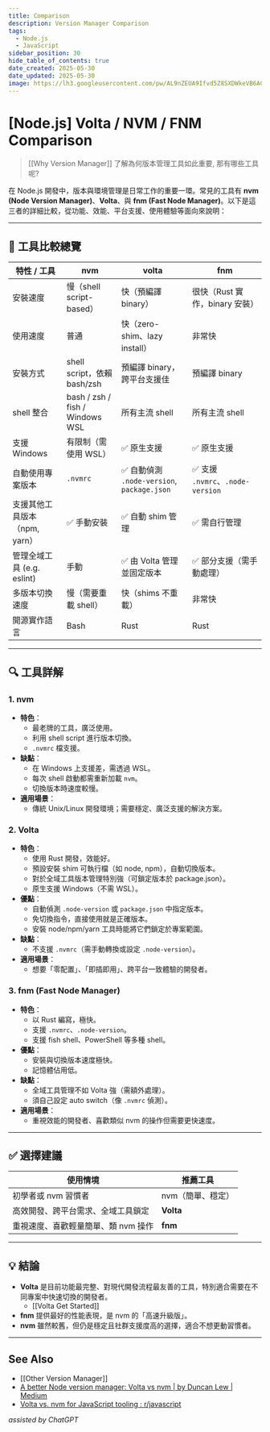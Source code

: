 ```yaml
---
title: Comparison
description: Version Manager Comparison
tags:
  - Node.js
  - JavaScript
sidebar_position: 30
hide_table_of_contents: true
date_created: 2025-05-30
date_updated: 2025-05-30
image: https://lh3.googleusercontent.com/pw/AL9nZEUA9Ifvd5Z8SXDWkeVB6AC4MPGwnXaL6kBXNPoXwOQQ2jOcZ1Jw_0p8TKK8C3ZX0e67_FOY15eDrm7aaXSQJcKtoUzC80SAQEHsaBy6qS2AqNNs5VUFNXBKm439y_1wkvmDl-PnL8ReojnIumNlEvOXBg=w800-no?authuser=0
---
```


# [Node.js] Volta / NVM / FNM Comparison

> [[Why Version Manager]] 了解為何版本管理工具如此重要, 那有哪些工具呢?

在 Node.js 開發中，版本與環境管理是日常工作的重要一環。常見的工具有 **nvm (Node Version Manager)**、**Volta**、與 **fnm (Fast Node Manager)**。以下是這三者的詳細比較，從功能、效能、平台支援、使用體驗等面向來說明：

---

## 🧰 工具比較總覽

| 特性 / 工具                   | nvm                             | volta                                       | fnm                               |
| ----------------------------- | ------------------------------- | ------------------------------------------- | --------------------------------- |
| 安裝速度                      | 慢（shell script-based）        | 快（預編譯 binary）                         | 很快（Rust 實作，binary 安裝）    |
| 使用速度                      | 普通                            | 快（zero-shim、lazy install）               | 非常快                            |
| 安裝方式                      | shell script，依賴 bash/zsh     | 預編譯 binary，跨平台支援佳                 | 預編譯 binary                     |
| shell 整合                    | bash / zsh / fish / Windows WSL | 所有主流 shell                              | 所有主流 shell                    |
| 支援 Windows                  | 有限制（需使用 WSL）            | ✅ 原生支援                                 | ✅ 原生支援                       |
| 自動使用專案版本              | `.nvmrc`                        | ✅ 自動偵測 `.node-version`, `package.json` | ✅ 支援 `.nvmrc`、`.node-version` |
| 支援其他工具版本（npm, yarn） | ✅ 手動安裝                     | ✅ 自動 shim 管理                           | ✅ 需自行管理                     |
| 管理全域工具 (e.g. eslint)    | 手動                            | ✅ 由 Volta 管理並固定版本                  | ✅ 部分支援（需手動處理）         |
| 多版本切換速度                | 慢（需要重載 shell）            | 快（shims 不重載）                          | 非常快                            |
| 開源實作語言                  | Bash                            | Rust                                        | Rust                              |

---

## 🔍 工具詳解

### 1. **nvm**

- **特色**：
	- 最老牌的工具，廣泛使用。
	- 利用 shell script 進行版本切換。
	- `.nvmrc` 檔支援。
- **缺點**：
	- 在 Windows 上支援差，需透過 WSL。
	- 每次 shell 啟動都需重新加載 `nvm`。
	- 切換版本時速度較慢。
- **適用場景**：
	- 傳統 Unix/Linux 開發環境；需要穩定、廣泛支援的解決方案。

### 2. **Volta**

- **特色**：
	- 使用 Rust 開發，效能好。
	- 預設安裝 shim 可執行檔（如 node, npm），自動切換版本。
	- 對於全域工具版本管理特別強（可鎖定版本於 package.json）。
	- 原生支援 Windows（不需 WSL）。
- **優點**：
	- 自動偵測 `.node-version` 或 `package.json` 中指定版本。
	- 免切換指令，直接使用就是正確版本。
	- 安裝 node/npm/yarn 工具時能將它們鎖定於專案範圍。
- **缺點**：
	- 不支援 `.nvmrc`（需手動轉換或設定 `.node-version`）。
- **適用場景**：
	- 想要「零配置」、「即插即用」、跨平台一致體驗的開發者。

### 3. **fnm (Fast Node Manager)**

- **特色**：
	- 以 Rust 編寫，極快。
	- 支援 `.nvmrc`、`.node-version`。
	- 支援 fish shell、PowerShell 等多種 shell。
- **優點**：
	- 安裝與切換版本速度極快。
	- 記憶體佔用低。
- **缺點**：
	- 全域工具管理不如 Volta 強（需額外處理）。
	- 須自己設定 auto switch（像 `.nvmrc` 偵測）。
- **適用場景**：
	- 重視效能的開發者、喜歡類似 nvm 的操作但需要更快速度。

---

## ✅ 選擇建議

| 使用情境                            | 推薦工具          |
| ----------------------------------- | ----------------- |
| 初學者或 nvm 習慣者                 | nvm（簡單、穩定） |
| 高效開發、跨平台需求、全域工具鎖定  | **Volta**         |
| 重視速度、喜歡輕量簡單、類 nvm 操作 | **fnm**           |

---

## 💡 結論

- **Volta** 是目前功能最完整、對現代開發流程最友善的工具，特別適合需要在不同專案中快速切換的開發者。
	- [[Volta Get Started]]
- **fnm** 提供最好的性能表現，是 nvm 的「高速升級版」。
- **nvm** 雖然較舊，但仍是穩定且社群支援度高的選擇，適合不想更動習慣者。

---

## See Also

- [[Other Version Manager]]
- [A better Node version manager: Volta vs nvm \| by Duncan Lew \| Medium](https://duncanlew.medium.com/a-better-node-version-manager-volta-vs-nvm-5917c1edd0a1)
- [Volta vs. nvm for JavaScript tooling : r/javascript](https://www.reddit.com/r/javascript/comments/r07yd5/volta_vs_nvm_for_javascript_tooling/)

_assisted by ChatGPT_
